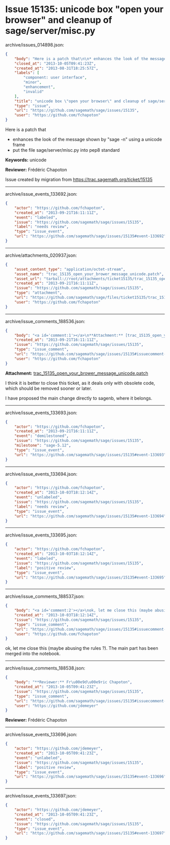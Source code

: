 # Issue 15135: unicode box "open your browser" and cleanup of sage/server/misc.py

archive/issues_014898.json:
```json
{
    "body": "Here is a patch that\n\n* enhances the look of the message shown by \"sage -n\" using a unicode frame\n* put the file sage/server/misc.py into pep8 standard\n\n**Keywords:** unicode\n\n**Reviewer:** Fr\u00e9d\u00e9ric Chapoton\n\nIssue created by migration from https://trac.sagemath.org/ticket/15135\n\n",
    "closed_at": "2013-10-05T09:41:23Z",
    "created_at": "2013-08-31T18:25:57Z",
    "labels": [
        "component: user interface",
        "minor",
        "enhancement",
        "invalid"
    ],
    "title": "unicode box \"open your browser\" and cleanup of sage/server/misc.py",
    "type": "issue",
    "url": "https://github.com/sagemath/sage/issues/15135",
    "user": "https://github.com/fchapoton"
}
```
Here is a patch that

* enhances the look of the message shown by "sage -n" using a unicode frame
* put the file sage/server/misc.py into pep8 standard

**Keywords:** unicode

**Reviewer:** Frédéric Chapoton

Issue created by migration from https://trac.sagemath.org/ticket/15135





---

archive/issue_events_133692.json:
```json
{
    "actor": "https://github.com/fchapoton",
    "created_at": "2013-09-21T16:11:11Z",
    "event": "labeled",
    "issue": "https://github.com/sagemath/sage/issues/15135",
    "label": "needs review",
    "type": "issue_event",
    "url": "https://github.com/sagemath/sage/issues/15135#event-133692"
}
```



---

archive/attachments_020937.json:
```json
{
    "asset_content_type": "application/octet-stream",
    "asset_name": "trac_15135_open_your_brower_message_unicode.patch",
    "asset_url": "tarball://root/attachments/ticket15135/trac_15135_open_your_brower_message_unicode.patch",
    "created_at": "2013-09-21T16:11:11Z",
    "issue": "https://github.com/sagemath/sage/issues/15135",
    "type": "attachment",
    "url": "https://github.com/sagemath/sage/files/ticket15135/trac_15135_open_your_brower_message_unicode.patch",
    "user": "https://github.com/fchapoton"
}
```



---

archive/issue_comments_188536.json:
```json
{
    "body": "<a id='comment:1'></a>\n**Attachment:** [trac_15135_open_your_brower_message_unicode.patch](https://github.com/sagemath/sage/files/ticket15135/trac_15135_open_your_brower_message_unicode.patch)\n\nI think it is better to close this ticket, as it deals only with obsolete code, which should be removed sooner or later.\n\nI have proposed the main change directly to sagenb, where it belongs.",
    "created_at": "2013-09-21T16:11:11Z",
    "issue": "https://github.com/sagemath/sage/issues/15135",
    "type": "issue_comment",
    "url": "https://github.com/sagemath/sage/issues/15135#issuecomment-188536",
    "user": "https://github.com/fchapoton"
}
```

<a id='comment:1'></a>
**Attachment:** [trac_15135_open_your_brower_message_unicode.patch](https://github.com/sagemath/sage/files/ticket15135/trac_15135_open_your_brower_message_unicode.patch)

I think it is better to close this ticket, as it deals only with obsolete code, which should be removed sooner or later.

I have proposed the main change directly to sagenb, where it belongs.



---

archive/issue_events_133693.json:
```json
{
    "actor": "https://github.com/fchapoton",
    "created_at": "2013-09-21T16:11:11Z",
    "event": "demilestoned",
    "issue": "https://github.com/sagemath/sage/issues/15135",
    "milestone": "sage-5.12",
    "type": "issue_event",
    "url": "https://github.com/sagemath/sage/issues/15135#event-133693"
}
```



---

archive/issue_events_133694.json:
```json
{
    "actor": "https://github.com/fchapoton",
    "created_at": "2013-10-03T18:12:14Z",
    "event": "unlabeled",
    "issue": "https://github.com/sagemath/sage/issues/15135",
    "label": "needs review",
    "type": "issue_event",
    "url": "https://github.com/sagemath/sage/issues/15135#event-133694"
}
```



---

archive/issue_events_133695.json:
```json
{
    "actor": "https://github.com/fchapoton",
    "created_at": "2013-10-03T18:12:14Z",
    "event": "labeled",
    "issue": "https://github.com/sagemath/sage/issues/15135",
    "label": "positive review",
    "type": "issue_event",
    "url": "https://github.com/sagemath/sage/issues/15135#event-133695"
}
```



---

archive/issue_comments_188537.json:
```json
{
    "body": "<a id='comment:2'></a>\nok, let me close this (maybe abusing the rules ?). The main part has been merged into the notebook.",
    "created_at": "2013-10-03T18:12:14Z",
    "issue": "https://github.com/sagemath/sage/issues/15135",
    "type": "issue_comment",
    "url": "https://github.com/sagemath/sage/issues/15135#issuecomment-188537",
    "user": "https://github.com/fchapoton"
}
```

<a id='comment:2'></a>
ok, let me close this (maybe abusing the rules ?). The main part has been merged into the notebook.



---

archive/issue_comments_188538.json:
```json
{
    "body": "**Reviewer:** Fr\u00e9d\u00e9ric Chapoton",
    "created_at": "2013-10-05T09:41:23Z",
    "issue": "https://github.com/sagemath/sage/issues/15135",
    "type": "issue_comment",
    "url": "https://github.com/sagemath/sage/issues/15135#issuecomment-188538",
    "user": "https://github.com/jdemeyer"
}
```

**Reviewer:** Frédéric Chapoton



---

archive/issue_events_133696.json:
```json
{
    "actor": "https://github.com/jdemeyer",
    "created_at": "2013-10-05T09:41:23Z",
    "event": "unlabeled",
    "issue": "https://github.com/sagemath/sage/issues/15135",
    "label": "positive review",
    "type": "issue_event",
    "url": "https://github.com/sagemath/sage/issues/15135#event-133696"
}
```



---

archive/issue_events_133697.json:
```json
{
    "actor": "https://github.com/jdemeyer",
    "created_at": "2013-10-05T09:41:23Z",
    "event": "closed",
    "issue": "https://github.com/sagemath/sage/issues/15135",
    "type": "issue_event",
    "url": "https://github.com/sagemath/sage/issues/15135#event-133697"
}
```
